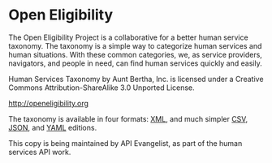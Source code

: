 Open Eligibility
===============

The Open Eligibility Project is a collaborative for a better human service taxonomy. The taxonomy is a simple way to categorize human services and human situations. With these common categories, we, as service providers, navigators, and people in need, can find human services quickly and easily.

Human Services Taxonomy by Aunt Bertha, Inc. is licensed under a Creative Commons Attribution-ShareAlike 3.0 Unported License.

http://openeligibility.org

The taxonomy is available in four formats: [XML](https://raw.githubusercontent.com/human-services/openeligibility/master/taxonomy), and much simpler  [CSV](https://raw.githubusercontent.com/human-services/openeligibility/master/taxonomy.csv), [JSON](https://raw.githubusercontent.com/human-services/openeligibility/master/taxonomy.json), and [YAML](https://raw.githubusercontent.com/human-services/openeligibility/master/taxonomy.yaml) editions.

This copy is being maintained by API Evangelist, as part of the human services API work.
